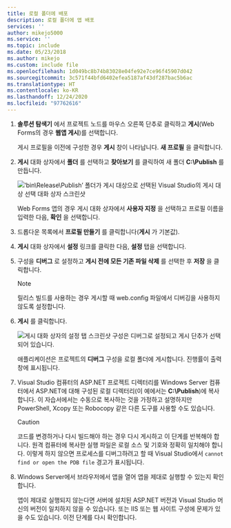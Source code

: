 ```yaml
---
title: 로컬 폴더에 배포
description: 로컬 폴더에 앱 배포
services: ''
author: mikejo5000
ms.service: ''
ms.topic: include
ms.date: 05/23/2018
ms.author: mikejo
ms.custom: include file
ms.openlocfilehash: 1d049bc8b74b83028e04fe92e7ce96f45907d042
ms.sourcegitcommit: 3c571f44bfd6402efea5187af43df287bac5b6ac
ms.translationtype: HT
ms.contentlocale: ko-KR
ms.lasthandoff: 12/24/2020
ms.locfileid: "97762616"
---
```

1. **솔루션 탐색기** 에서 프로젝트 노드를 마우스 오른쪽 단추로 클릭하고 **게시**(Web Forms의 경우 **웹앱 게시**)를 선택합니다.

    게시 프로필을 이전에 구성한 경우 **게시** 창이 나타납니다. **새 프로필** 을 클릭합니다.

1. **게시** 대화 상자에서 **폴더** 를 선택하고 **찾아보기** 를 클릭하여 새 폴더 **C:\Publish** 를 만듭니다.

    ![‘bin\Release\Publish’ 폴더가 게시 대상으로 선택된 Visual Studio의 게시 대상 선택 대화 상자 스크린샷](../media/remotedbg_publish_local.png)

    Web Forms 앱의 경우 게시 대화 상자에서 **사용자 지정** 을 선택하고 프로필 이름을 입력한 다음, **확인** 을 선택합니다.

1. 드롭다운 목록에서 **프로필 만들기** 를 클릭합니다(**게시** 가 기본값).

1. **게시** 대화 상자에서 **설정** 링크를 클릭한 다음, **설정** 탭을 선택합니다.

1. 구성을 **디버그** 로 설정하고 **게시 전에 모든 기존 파일 삭제** 를 선택한 후 **저장** 을 클릭합니다.

    > [!NOTE]
    > 릴리스 빌드를 사용하는 경우 게시할 때 web.config 파일에서 디버깅을 사용하지 않도록 설정합니다.

1. **게시** 를 클릭합니다.

    ![게시 대화 상자의 설정 탭 스크린샷 구성은 디버그로 설정되고 게시 단추가 선택되어 있습니다.](../media/remotedbg_publish_debug_config.png)

    애플리케이션은 프로젝트의 **디버그** 구성을 로컬 폴더에 게시합니다. 진행률이 출력 창에 표시됩니다.

1. Visual Studio 컴퓨터의 ASP.NET 프로젝트 디렉터리를 Windows Server 컴퓨터에서 ASP.NET에 대해 구성된 로컬 디렉터리(이 예에서는 **C:\Publish**)에 복사합니다. 이 자습서에서는 수동으로 복사하는 것을 가정하고 설명하지만 PowerShell, Xcopy 또는 Robocopy 같은 다른 도구를 사용할 수도 있습니다.

    > [!CAUTION]
    > 코드를 변경하거나 다시 빌드해야 하는 경우 다시 게시하고 이 단계를 반복해야 합니다. 원격 컴퓨터에 복사한 실행 파일은 로컬 소스 및 기호와 정확히 일치해야 합니다.    이렇게 하지 않으면 프로세스를 디버그하려고 할 때 Visual Studio에서 `cannot find or open the PDB file` 경고가 표시됩니다.

1. Windows Server에서 브라우저에서 앱을 열어 앱을 제대로 실행할 수 있는지 확인합니다.

    앱이 제대로 실행되지 않는다면 서버에 설치된 ASP.NET 버전과 Visual Studio 머신의 버전이 일치하지 않을 수 있습니다. 또는 IIS 또는 웹 사이트 구성에 문제가 있을 수도 있습니다. 이전 단계를 다시 확인합니다.
